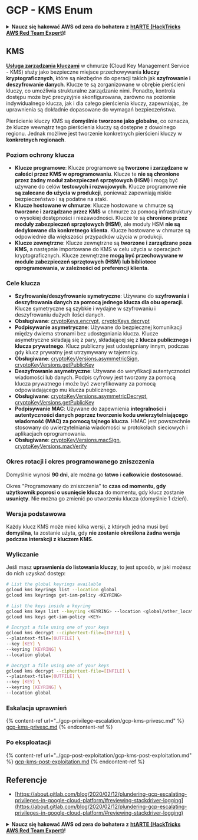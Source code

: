 # GCP - KMS Enum

<details>

<summary><strong>Naucz się hakować AWS od zera do bohatera z</strong> <a href="https://training.hacktricks.xyz/courses/arte"><strong>htARTE (HackTricks AWS Red Team Expert)</strong></a><strong>!</strong></summary>

Inne sposoby wsparcia HackTricks:

* Jeśli chcesz zobaczyć swoją **firmę reklamowaną w HackTricks** lub **pobrać HackTricks w formacie PDF**, sprawdź [**SUBSCRIPTION PLANS**](https://github.com/sponsors/carlospolop)!
* Zdobądź [**oficjalne gadżety PEASS & HackTricks**](https://peass.creator-spring.com)
* Odkryj [**Rodzinę PEASS**](https://opensea.io/collection/the-peass-family), naszą kolekcję ekskluzywnych [**NFT**](https://opensea.io/collection/the-peass-family)
* **Dołącz do** 💬 [**grupy Discord**](https://discord.gg/hRep4RUj7f) lub [**grupy telegramowej**](https://t.me/peass) lub **śledź** mnie na **Twitterze** 🐦 [**@carlospolopm**](https://twitter.com/carlospolopm)**.**
* **Podziel się swoimi sztuczkami hakerskimi, przesyłając PR-y do** [**HackTricks**](https://github.com/carlospolop/hacktricks) i [**HackTricks Cloud**](https://github.com/carlospolop/hacktricks-cloud) github repos.

</details>

## KMS

[**Usługa zarządzania kluczami**](https://cloud.google.com/kms/docs/) w chmurze (Cloud Key Management Service - KMS) służy jako bezpieczne miejsce przechowywania **kluczy kryptograficznych**, które są niezbędne do operacji takich jak **szyfrowanie i deszyfrowanie danych**. Klucze te są zorganizowane w obrębie pierścieni kluczy, co umożliwia strukturalne zarządzanie nimi. Ponadto, kontrola dostępu może być precyzyjnie skonfigurowana, zarówno na poziomie indywidualnego klucza, jak i dla całego pierścienia kluczy, zapewniając, że uprawnienia są dokładnie dopasowane do wymagań bezpieczeństwa.

Pierścienie kluczy KMS są **domyślnie tworzone jako globalne**, co oznacza, że klucze wewnątrz tego pierścienia kluczy są dostępne z dowolnego regionu. Jednak możliwe jest tworzenie konkretnych pierścieni kluczy w **konkretnych regionach**.

### Poziom ochrony klucza

* **Klucze programowe**: Klucze programowe są **tworzone i zarządzane w całości przez KMS w oprogramowaniu**. Klucze te **nie są chronione przez żadny moduł zabezpieczeń sprzętowych (HSM)** i mogą być używane do celów **testowych i rozwojowych**. Klucze programowe **nie są zalecane do użycia w produkcji**, ponieważ zapewniają niskie bezpieczeństwo i są podatne na ataki.
* **Klucze hostowane w chmurze**: Klucze hostowane w chmurze są **tworzone i zarządzane przez KMS** w chmurze za pomocą infrastruktury o wysokiej dostępności i niezawodności. Klucze te są **chronione przez moduły zabezpieczeń sprzętowych (HSM)**, ale moduły HSM **nie są dedykowane dla konkretnego klienta**. Klucze hostowane w chmurze są odpowiednie dla większości przypadków użycia w produkcji.
* **Klucze zewnętrzne**: Klucze zewnętrzne są **tworzone i zarządzane poza KMS**, a następnie importowane do KMS w celu użycia w operacjach kryptograficznych. Klucze zewnętrzne **mogą być przechowywane w module zabezpieczeń sprzętowych (HSM) lub bibliotece oprogramowania, w zależności od preferencji klienta**.

### Cele klucza

* **Szyfrowanie/deszyfrowanie symetryczne**: Używane do **szyfrowania i deszyfrowania danych za pomocą jednego klucza dla obu operacji**. Klucze symetryczne są szybkie i wydajne w szyfrowaniu i deszyfrowaniu dużych ilości danych.
* **Obsługiwane**: [cryptoKeys.encrypt](https://cloud.google.com/kms/docs/reference/rest/v1/projects.locations.keyRings.cryptoKeys/encrypt), [cryptoKeys.decrypt](https://cloud.google.com/kms/docs/reference/rest/v1/projects.locations.keyRings.cryptoKeys/decrypt)
* **Podpisywanie asymetryczne**: Używane do bezpiecznej komunikacji między dwiema stronami bez udostępniania klucza. Klucze asymetryczne składają się z pary, składającej się z **klucza publicznego i klucza prywatnego**. Klucz publiczny jest udostępniany innym, podczas gdy klucz prywatny jest utrzymywany w tajemnicy.
* **Obsługiwane**: [cryptoKeyVersions.asymmetricSign](https://cloud.google.com/kms/docs/reference/rest/v1/projects.locations.keyRings.cryptoKeys.cryptoKeyVersions/asymmetricSign), [cryptoKeyVersions.getPublicKey](https://cloud.google.com/kms/docs/reference/rest/v1/projects.locations.keyRings.cryptoKeys.cryptoKeyVersions/getPublicKey)
* **Deszyfrowanie asymetryczne**: Używane do weryfikacji autentyczności wiadomości lub danych. Podpis cyfrowy jest tworzony za pomocą klucza prywatnego i może być zweryfikowany za pomocą odpowiadającego mu klucza publicznego.
* **Obsługiwane**: [cryptoKeyVersions.asymmetricDecrypt](https://cloud.google.com/kms/docs/reference/rest/v1/projects.locations.keyRings.cryptoKeys.cryptoKeyVersions/asymmetricDecrypt), [cryptoKeyVersions.getPublicKey](https://cloud.google.com/kms/docs/reference/rest/v1/projects.locations.keyRings.cryptoKeys.cryptoKeyVersions/getPublicKey)
* **Podpisywanie MAC**: Używane do zapewnienia **integralności i autentyczności danych poprzez tworzenie kodu uwierzytelniającego wiadomość (MAC) za pomocą tajnego klucza**. HMAC jest powszechnie stosowany do uwierzytelniania wiadomości w protokołach sieciowych i aplikacjach oprogramowania.
* **Obsługiwane**: [cryptoKeyVersions.macSign](https://cloud.google.com/kms/docs/reference/rest/v1/projects.locations.keyRings.cryptoKeys.cryptoKeyVersions/macSign), [cryptoKeyVersions.macVerify](https://cloud.google.com/kms/docs/reference/rest/v1/projects.locations.keyRings.cryptoKeys.cryptoKeyVersions/macVerify)

### Okres rotacji i okres programowanego zniszczenia

Domyślnie wynosi **90 dni**, ale można go **łatwo** i **całkowicie dostosować**.

Okres "Programowany do zniszczenia" to **czas od momentu, gdy użytkownik poprosi o usunięcie klucza** do momentu, gdy klucz zostanie **usunięty**. Nie można go zmienić po utworzeniu klucza (domyślnie 1 dzień).

### Wersja podstawowa

Każdy klucz KMS może mieć kilka wersji, z których jedna musi być **domyślna**, ta zostanie użyta, gdy **nie zostanie określona żadna wersja podczas interakcji z kluczem KMS**.

### Wyliczanie

Jeśli masz **uprawnienia do listowania kluczy**, to jest sposób, w jaki możesz do nich uzyskać dostęp:
```bash
# List the global keyrings available
gcloud kms keyrings list --location global
gcloud kms keyrings get-iam-policy <KEYRING>

# List the keys inside a keyring
gcloud kms keys list --keyring <KEYRING> --location <global/other_locations>
gcloud kms keys get-iam-policy <KEY>

# Encrypt a file using one of your keys
gcloud kms decrypt --ciphertext-file=[INFILE] \
--plaintext-file=[OUTFILE] \
--key [KEY] \
--keyring [KEYRING] \
--location global

# Decrypt a file using one of your keys
gcloud kms decrypt --ciphertext-file=[INFILE] \
--plaintext-file=[OUTFILE] \
--key [KEY] \
--keyring [KEYRING] \
--location global
```
### Eskalacja uprawnień

{% content-ref url="../gcp-privilege-escalation/gcp-kms-privesc.md" %}
[gcp-kms-privesc.md](../gcp-privilege-escalation/gcp-kms-privesc.md)
{% endcontent-ref %}

### Po eksploatacji

{% content-ref url="../gcp-post-exploitation/gcp-kms-post-exploitation.md" %}
[gcp-kms-post-exploitation.md](../gcp-post-exploitation/gcp-kms-post-exploitation.md)
{% endcontent-ref %}

## Referencje

* [https://about.gitlab.com/blog/2020/02/12/plundering-gcp-escalating-privileges-in-google-cloud-platform/#reviewing-stackdriver-logging](https://about.gitlab.com/blog/2020/02/12/plundering-gcp-escalating-privileges-in-google-cloud-platform/#reviewing-stackdriver-logging)

<details>

<summary><strong>Naucz się hakować AWS od zera do bohatera z</strong> <a href="https://training.hacktricks.xyz/courses/arte"><strong>htARTE (HackTricks AWS Red Team Expert)</strong></a><strong>!</strong></summary>

Inne sposoby wsparcia HackTricks:

* Jeśli chcesz zobaczyć swoją **firmę reklamowaną w HackTricks** lub **pobrać HackTricks w formacie PDF**, sprawdź [**PLAN SUBSKRYPCJI**](https://github.com/sponsors/carlospolop)!
* Zdobądź [**oficjalne gadżety PEASS & HackTricks**](https://peass.creator-spring.com)
* Odkryj [**Rodzinę PEASS**](https://opensea.io/collection/the-peass-family), naszą kolekcję ekskluzywnych [**NFT**](https://opensea.io/collection/the-peass-family)
* **Dołącz do** 💬 [**grupy Discord**](https://discord.gg/hRep4RUj7f) lub [**grupy telegramowej**](https://t.me/peass) lub **śledź** mnie na **Twitterze** 🐦 [**@carlospolopm**](https://twitter.com/carlospolopm)**.**
* **Podziel się swoimi sztuczkami hakerskimi, przesyłając PR-y do** [**HackTricks**](https://github.com/carlospolop/hacktricks) i [**HackTricks Cloud**](https://github.com/carlospolop/hacktricks-cloud) github repos.

</details>
